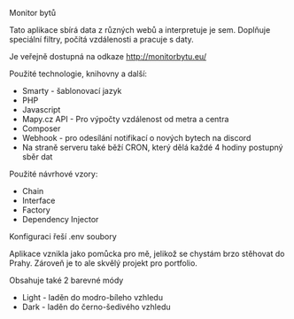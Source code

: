 Monitor bytů

Tato aplikace sbírá data z různých webů a interpretuje je sem.
Doplňuje speciální filtry, počítá vzdálenosti a pracuje s daty.

Je veřejně dostupná na odkaze http://monitorbytu.eu/

Použité technologie, knihovny a další:
- Smarty - šablonovací jazyk
- PHP
- Javascript 
- Mapy.cz API - Pro výpočty vzdálenost od metra a centra
- Composer
- Webhook  - pro odesílání notifikací o nových bytech na discord 
- Na straně serveru také běží CRON, který dělá každé 4 hodiny postupný sběr dat


Použité návrhové vzory:
- Chain
- Interface 
- Factory
- Dependency Injector 

Konfiguraci řeší .env soubory

Aplikace vznikla jako pomůcka pro mě, jelikož se chystám brzo stěhovat do Prahy. Zároveň je to ale skvělý projekt pro portfolio.

Obsahuje také 2 barevné módy
- Light - laděn do modro-bíleho vzhledu
- Dark  - laděn do černo-šedivého vzhledu
